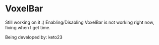 VoxelBar
========
Still working on it :)
Enabling/Disabling VoxelBar is not working right now, fixing when I get time.

Being developed by: keto23